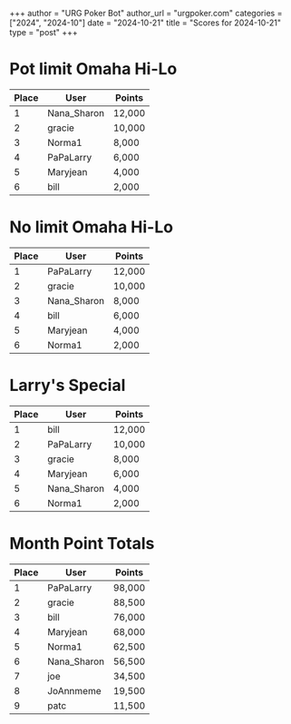 +++
author = "URG Poker Bot"
author_url = "urgpoker.com"
categories = ["2024", "2024-10"]
date = "2024-10-21"
title = "Scores for 2024-10-21"
type = "post"
+++
# Pot limit Omaha Hi-Lo

| Place | User | Points |
|-------|------|--------|
| 1 | Nana_Sharon | 12,000 |
| 2 | gracie | 10,000 |
| 3 | Norma1 | 8,000 |
| 4 | PaPaLarry | 6,000 |
| 5 | Maryjean | 4,000 |
| 6 | bill | 2,000 |

# No limit Omaha Hi-Lo

| Place | User | Points |
|-------|------|--------|
| 1 | PaPaLarry | 12,000 |
| 2 | gracie | 10,000 |
| 3 | Nana_Sharon | 8,000 |
| 4 | bill | 6,000 |
| 5 | Maryjean | 4,000 |
| 6 | Norma1 | 2,000 |

# Larry's Special

| Place | User | Points |
|-------|------|--------|
| 1 | bill | 12,000 |
| 2 | PaPaLarry | 10,000 |
| 3 | gracie | 8,000 |
| 4 | Maryjean | 6,000 |
| 5 | Nana_Sharon | 4,000 |
| 6 | Norma1 | 2,000 |

# Month Point Totals

| Place | User | Points |
|-------|------|--------|
| 1 | PaPaLarry | 98,000 |
| 2 | gracie | 88,500 |
| 3 | bill | 76,000 |
| 4 | Maryjean | 68,000 |
| 5 | Norma1 | 62,500 |
| 6 | Nana_Sharon | 56,500 |
| 7 | joe | 34,500 |
| 8 | JoAnnmeme | 19,500 |
| 9 | patc | 11,500 |
